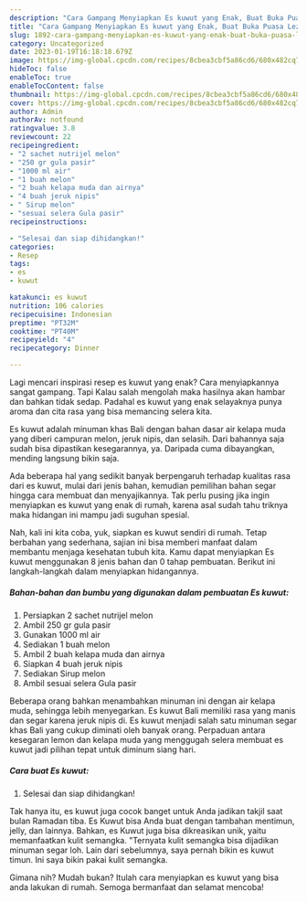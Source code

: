 ```yaml
---
description: "Cara Gampang Menyiapkan Es kuwut yang Enak, Buat Buka Puasa Lezat Sekali"
title: "Cara Gampang Menyiapkan Es kuwut yang Enak, Buat Buka Puasa Lezat Sekali"
slug: 1892-cara-gampang-menyiapkan-es-kuwut-yang-enak-buat-buka-puasa-lezat-sekali
category: Uncategorized
date: 2023-01-19T16:18:18.679Z
image: https://img-global.cpcdn.com/recipes/8cbea3cbf5a86cd6/680x482cq70/es-kuwut-foto-resep-utama.jpg
hideToc: false
enableToc: true
enableTocContent: false
thumbnail: https://img-global.cpcdn.com/recipes/8cbea3cbf5a86cd6/680x482cq70/es-kuwut-foto-resep-utama.jpg
cover: https://img-global.cpcdn.com/recipes/8cbea3cbf5a86cd6/680x482cq70/es-kuwut-foto-resep-utama.jpg
author: Admin
authorAv: notfound
ratingvalue: 3.8
reviewcount: 22
recipeingredient:
- "2 sachet nutrijel melon"
- "250 gr gula pasir"
- "1000 ml air"
- "1 buah melon"
- "2 buah kelapa muda dan airnya"
- "4 buah jeruk nipis"
- " Sirup melon"
- "sesuai selera Gula pasir"
recipeinstructions:

- "Selesai dan siap dihidangkan!"
categories:
- Resep
tags:
- es
- kuwut

katakunci: es kuwut 
nutrition: 106 calories
recipecuisine: Indonesian
preptime: "PT32M"
cooktime: "PT40M"
recipeyield: "4"
recipecategory: Dinner

---
```



Lagi mencari inspirasi resep es kuwut yang enak? Cara menyiapkannya sangat gampang. Tapi Kalau salah mengolah maka hasilnya akan hambar dan bahkan tidak sedap. Padahal es kuwut yang enak selayaknya punya aroma dan cita rasa yang bisa memancing selera kita.


Es kuwut adalah minuman khas Bali dengan bahan dasar air kelapa muda yang diberi campuran melon, jeruk nipis, dan selasih. Dari bahannya saja sudah bisa dipastikan kesegarannya, ya. Daripada cuma dibayangkan, mending langsung bikin saja.

Ada beberapa hal yang sedikit banyak berpengaruh terhadap kualitas rasa dari es kuwut, mulai dari jenis bahan, kemudian pemilihan bahan segar hingga cara membuat dan menyajikannya. Tak perlu pusing jika ingin menyiapkan es kuwut yang enak di rumah, karena asal sudah tahu triknya maka hidangan ini mampu jadi suguhan spesial.


Nah, kali ini kita coba, yuk, siapkan es kuwut sendiri di rumah. Tetap berbahan yang sederhana, sajian ini bisa memberi manfaat dalam membantu menjaga kesehatan tubuh kita. Kamu dapat menyiapkan Es kuwut menggunakan 8 jenis bahan dan 0 tahap pembuatan. Berikut ini langkah-langkah dalam menyiapkan hidangannya.

<!--inarticleads1-->

##### Bahan-bahan dan bumbu yang digunakan dalam pembuatan Es kuwut:

1. Persiapkan 2 sachet nutrijel melon
1. Ambil 250 gr gula pasir
1. Gunakan 1000 ml air
1. Sediakan 1 buah melon
1. Ambil 2 buah kelapa muda dan airnya
1. Siapkan 4 buah jeruk nipis
1. Sediakan  Sirup melon
1. Ambil sesuai selera Gula pasir


Beberapa orang bahkan menambahkan minuman ini dengan air kelapa muda, sehingga lebih menyegarkan. Es kuwut Bali memiliki rasa yang manis dan segar karena jeruk nipis di. Es kuwut menjadi salah satu minuman segar khas Bali yang cukup diminati oleh banyak orang. Perpaduan antara kesegaran lemon dan kelapa muda yang menggugah selera membuat es kuwut jadi pilihan tepat untuk diminum siang hari. 

<!--inarticleads2-->

##### Cara buat Es kuwut:


1. Selesai dan siap dihidangkan!

Tak hanya itu, es kuwut juga cocok banget untuk Anda jadikan takjil saat bulan Ramadan tiba. Es Kuwut bisa Anda buat dengan tambahan mentimun, jelly, dan lainnya. Bahkan, es Kuwut juga bisa dikreasikan unik, yaitu memanfaatkan kulit semangka. &#34;Ternyata kulit semangka bisa dijadikan minuman segar loh. Lain dari sebelumnya, saya pernah bikin es kuwut timun. Ini saya bikin pakai kulit semangka. 

Gimana nih? Mudah bukan? Itulah cara menyiapkan es kuwut yang bisa anda lakukan di rumah. Semoga bermanfaat dan selamat mencoba!

